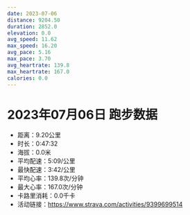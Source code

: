 ```yaml
---
date: 2023-07-06
distance: 9204.50
duration: 2852.0
elevation: 0.0
avg_speed: 11.62
max_speed: 16.20
avg_pace: 5.16
max_pace: 3.70
avg_heartrate: 139.8
max_heartrate: 167.0
calories: 0.0
---
```


# 2023年07月06日 跑步数据

- 距离：9.20公里
- 时长：0:47:32
- 海拔：0.0米
- 平均配速：5:09/公里
- 最快配速：3:42/公里
- 平均心率：139.8次/分钟
- 最大心率：167.0次/分钟
- 卡路里消耗：0.0千卡
- 活动链接：https://www.strava.com/activities/9399699514
